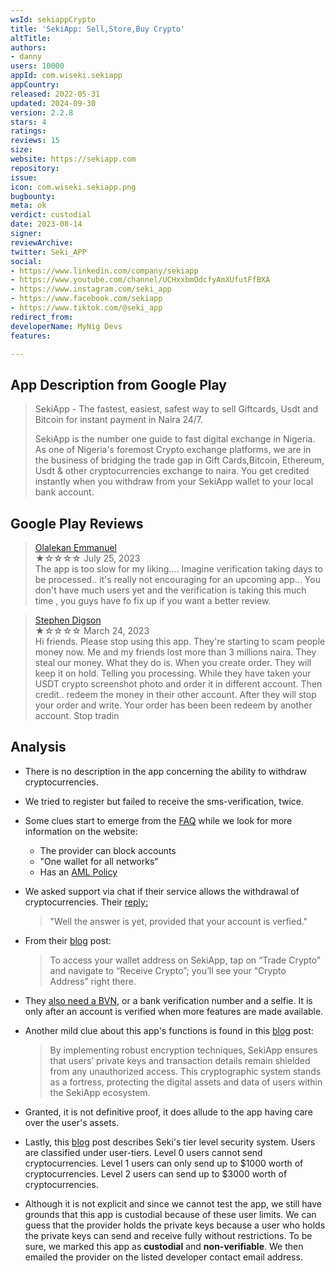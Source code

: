 ```yaml
---
wsId: sekiappCrypto
title: 'SekiApp: Sell,Store,Buy Crypto'
altTitle: 
authors:
- danny
users: 10000
appId: com.wiseki.sekiapp
appCountry: 
released: 2022-05-31
updated: 2024-09-30
version: 2.2.8
stars: 4
ratings: 
reviews: 15
size: 
website: https://sekiapp.com
repository: 
issue: 
icon: com.wiseki.sekiapp.png
bugbounty: 
meta: ok
verdict: custodial
date: 2023-08-14
signer: 
reviewArchive: 
twitter: Seki_APP
social:
- https://www.linkedin.com/company/sekiapp
- https://www.youtube.com/channel/UCHxxbmOdcfyAmXUfutFfBXA
- https://www.instagram.com/seki_app
- https://www.facebook.com/sekiapp
- https://www.tiktok.com/@seki_app
redirect_from: 
developerName: MyNig Devs
features: 

---
```


## App Description from Google Play

  > SekiApp - The fastest, easiest, safest way to sell Giftcards, Usdt and Bitcoin for instant payment in Naira 24/7.
  >
  > SekiApp is the number one guide to fast digital exchange in Nigeria. As one of Nigeria's foremost Crypto exchange platforms, we are in the business of bridging the trade gap in Gift Cards,Bitcoin, Ethereum, Usdt & other cryptocurrencies exchange to naira. You get credited instantly when you withdraw from your SekiApp wallet to your local bank account. 

## Google Play Reviews 

> [Olalekan Emmanuel](https://play.google.com/store/apps/details?id=com.wiseki.sekiapp&gl=ng)<br>
  ★☆☆☆☆ July 25, 2023 <br>
       The app is too slow for my liking.... Imagine verification taking days to be processed.. it's really not encouraging for an upcoming app... You don't have much users yet and the verification is taking this much time , you guys have fo fix up if you want a better review.

> [Stephen Digson](https://play.google.com/store/apps/details?id=com.wiseki.sekiapp&gl=ng)<br>
  ★☆☆☆☆ March 24, 2023 <br>
       Hi friends. Please stop using this app. They're starting to scam people money now. Me and my friends lost more than 3 millions naira. They steal our money. What they do is. When you create order. They will keep it on hold. Telling you processing. While they have taken your USDT crypto screenshot photo and order it in different account. Then credit.. redeem the money in their other account. After they will stop your order and write. Your order has been been redeem by another account. Stop tradin

## Analysis 

- There is no description in the app concerning the ability to withdraw cryptocurrencies.
- We tried to register but failed to receive the sms-verification, twice.
- Some clues start to emerge from the [FAQ](https://sekiapp.com/faq) while we look for more information on the website:
  - The provider can block accounts
  - "One wallet for all networks"
  - Has an [AML Policy](https://sekiapp.com/aml-policy)
- We asked support via chat if their service allows the withdrawal of cryptocurrencies. Their [reply:](https://twitter.com/BitcoinWalletz/status/1690916578622353408)
  > "Well the answer is yet, provided that your account is verfied."
- From their [blog](https://blog.sekiapp.com/2022/08/16/cryptocurrency-terms-you-need-to-know/) post:
  > To access your wallet address on SekiApp, tap on “Trade Crypto” and navigate to “Receive Crypto”; you’ll see your “Crypto Address” right there.
- They [also need a BVN](https://blog.sekiapp.com/2023/04/28/crypto-security-showdown-how-to-secure-your-sekiapp-account/), or a bank verification number and a selfie. It is only after an account is verified when more features are made available.
- Another mild clue about this app's functions is found in this [blog](https://blog.sekiapp.com/2023/08/06/what-is-cryptography-in-cryptocurrency/) post:
  > By implementing robust encryption techniques, SekiApp ensures that users’ private keys and transaction details remain shielded from any unauthorized access. This cryptographic system stands as a fortress, protecting the digital assets and data of users within the SekiApp ecosystem.
- Granted, it is not definitive proof, it does allude to the app having care over the user's assets.
- Lastly, this [blog](https://blog.sekiapp.com/2022/09/26/sekiapp-introducing-the-new-tier-level-system/) post describes Seki's tier level security system. Users are classified under user-tiers. Level 0 users cannot send cryptocurrencies. Level 1 users can only send up to $1000 worth of cryptocurrencies. Level 2 users can send up to $3000 worth of cryptocurrencies. 

- Although it is not explicit and since we cannot test the app, we still have grounds that this app is custodial because of these user limits. We can guess that the provider holds the private keys because a user who holds the private keys can send and receive fully without restrictions. To be sure, we marked this app as **custodial** and **non-verifiable**. We then emailed the provider on the listed developer contact email address.
